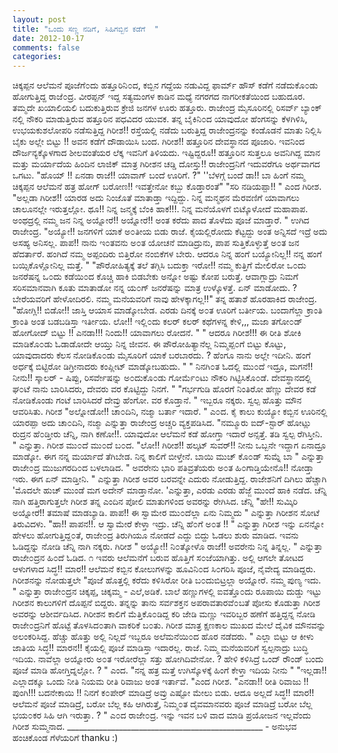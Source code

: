 ```yaml
---
layout: post
title: "ಒಂದು ಸಣ್ಣ ನಡಿಗೆ, ಸಿಹಿಗಬ್ಬಿನ ಕಡೆಗೆ  "
date: 2012-10-17
comments: false
categories: 
---
```



 ಚಿಕ್ಕಪ್ಪನ ಆಲೆಮನೆ ಪೂಜೆಗೆ೦ದು ಹತ್ತೂರಿನಿ೦ದ,   ಕಬ್ಬಿನ ಗದ್ದೆಯ ನಡುವಿದ್ದ ಫಾರ್ಮ್ ಹೌಸ್ ಕಡೆಗೆ ನಡೆದುಕೊ೦ಡು ಹೋಗುತ್ತಿದ್ದ ರಾಜೆ೦ದ್ರ.  ವೀರಪ್ಪನ್ ಇದ್ದ ಸತ್ಯಮಂಗಳ ಕಾಡಿನ ಮಧ್ಯೆ ನಗರಗದ ನಾಗರೀಕತೆಯಿಂದ ಬಹುದೂರ.  ತಮ್ಮದೇ ಖಯಾಲಿಯಲಿ ಬದುಕುತ್ತಿರುವ ಕ್ರೇಜಿ ಜನಗಳ ಊರು ಹತ್ತೂರು.  ರಾಜೇಂದ್ರ ಮೈಸೂರಿನಲ್ಲಿ ರಿಸರ್ವ್ ಬ್ಯಾಂಕ್ ನಲ್ಲಿ ನೌಕರಿ ಮಾಡುತ್ತಿರುವ ಹತ್ತೂರಿನ ಪಧವಿದರ ಯುವಕ.   ತನ್ನ ಬೈಕಿನಿ೦ದ ಯಾವುದೋ ಹೆಂಗಸನ್ನು  ಕೆಳಗಿಳಿಸಿ, ಉಭಯಕುಶಲೋಪರಿ ನಡೆಸುತ್ತಿದ್ದ ಗಿರೀಶ!! ರಸ್ತೆಯಲ್ಲಿ   ನಡೆದು ಬರುತ್ತಿದ್ದ ರಾಜೇಂದ್ರನನ್ನು ಕಂಡೊಡನೆ ಮಾತು ನಿಲ್ಲಿಸಿ ಬೈಕು ಅಲ್ಲೇ ಬಿಟ್ಟು !! ಅವನ ಕಡೆಗೆ ದೌಡಾಯಿಸಿ ಬಂದ.   ಗಿರೀಶ!! ಹತ್ತೂರಿನ ದೇವಸ್ಥಾನದ ಪೂಜಾರಿ.   ಇವನಿಂದ ದೌರ್ಜನ್ಯಕ್ಕೊಳಗಾದ ಶೀಲವಂತೆಯರ ಲೆಕ್ಕ ಇವನಿಗೆ ತಿಳಿಯದು.   ಇಷ್ಟಿದ್ದರೂ!!  ಹತ್ತೂರಿನ ಸುತ್ತಲೂ ಅವನಿಗಿದ್ದ ಮಾನ ಮತ್ತು ಮರ್ಯಾದೆಯ  ಹಿಂದಿನ ಲಾಜಿಕ್ ಮಾತ್ರ ಗಿರೀಶನ ಚಡ್ಡಿ ದೋಸ್ತು!!  ರಾಜೇಂದ್ರನಿಗೆ ಇದುವರೆಗೂ ಅರ್ಥವಾಗದ ಒಗಟು.    "ಹೊಯ್ !! ಏನಡಾ ರಾಜೆ!! ಯಾವಾಗ್ ಬಂದೆ ಊರಿಗೆ. ?"   ''ಬೆಳಗ್ಗೆ ಬಂದೆ ಡಾ!! ಬಾ ಹಿಂಗೆ ನಮ್ಮ ಚಿಕ್ಕಪ್ಪನ ಆಲೆಮನೆ ಹತ್ರ ಹೋಗ್ ಬರೋಣ!! ಇವತ್ತೇನೋ ಕಬ್ಬು ಕೊಡ್ತಾರಂತೆ"  "ಸರಿ ನಡಿಯಪ್ಪಾ!! " ಎಂದ ಗಿರೀಶ.    "ಅಲ್ಲಡಾ ಗಿರೀಶ!! ಯಾರಡ ಅದು ನಿಂಜೊತೆ ಮಾತಾಡ್ತಾ ಇದ್ದಿದ್ದು.   ನಿನ್ನ ಮನ್ಮಥನ ಮೆರವಣಿಗೆ ಯಾವಾಗಲು ಚಾಲೂನಲ್ಲೇ ಇರುತ್ತಲ್ಲೋ.  ಥೂ!!  ನಿನ್ನ ಜನ್ಮಕ್ಕೆ ಬೆಂಕಿ ಹಾಕ!!!.   ನಿನ್ನ  ಮನೆಯೊಳಗೆ ಬಿಟ್ಕೊಳೋದೆ ಮಹಾಪಾಪ.  ಅಂಥದ್ರಲ್ಲಿ ನಮ್ಮ ಜನ ನಿನ್ನ ಅಯ್ನೋರೆ!! ಅಯ್ನೋರೆ!! ಅಂತ ಕರೆದು ಪಾದ ತೊಳೆದು ಪೂಜೆ ಮಾಡ್ತಾರೆ. "  ಉಗಿದ ರಾಜೇಂದ್ರ.   "ಅಯ್ಯೋ!! ಜನಗಳಿಗೆ ಯಾಕೆ ಅ೦ತೀಯ ಬಿಡು ರಾಜೆ.   ಕೈಯಲ್ಲಿರೋದು ಕೆಟ್ಟದ್ದು ಅಂತ ಅನ್ನಿಸದೆ ಇದ್ರೆ ಅದು ಅಸಹ್ಯ ಅನಿಸಲ್ಲ.    ಪಾಪ!! ನಾನು ಇ೦ತವನು ಅ೦ತ ಯೋಚನೆ ಮಾಡಿದ್ರುನು, ಪಾಪ ಸುತ್ತಿಕೊಳ್ಳುತ್ತೆ ಅ೦ತ ಜನ ಹೆದರ್ತಾರೆ.   ಹಂಗಿದೆ ನಮ್ಮ ಅಪ್ಪಂದಿರು ಬಿತ್ತಿರೋ ನಂಬಿಕೆಗಳ ಬೇರು.    ಆದರೂ  ನಿನ್ನ ಹಂಗೆ ಬಯ್ಯೋನಿಲ್ಲ!! ನನ್ನ ಹಂಗೆ ಬಯ್ಸಿಕೊಳ್ಲೋನಿಲ್ಲ ಮತ್ತೆ.  "  "ಪೌರೋಹಿತ್ಯಕ್ಕೆ ತಲೆ ತಗ್ಗಿಸಿ ಬದುಕ್ತಾ ಇರೋ!!  ನಮ್ಮ ಕುತ್ತಿಗೆ ಮೇಲಿರೋ ಒ೦ದು ಜನರೆಷನ್ನ ಒ೦ದು ಕಡೆಯಿ೦ದ ಕೊಚ್ಚಿ ಹಾಕಿ ಬಿಡಬೇಕು ಅನ್ನೋ ಅಷ್ಟು ಕೋಪ ಬರುತ್ತೆ.    ಆವಾಗ್ಲಾದ್ರು ನಿಮಗೆ ಸರಿಸಮಾನವಾಗಿ ಕೂತು ಮಾತಾಡೋ ನನ್ನ ಯ೦ಗ್ ಜನರೆಷನ್ನು ಮಾತ್ರ ಉಳ್ಕೊಳತ್ತೆ.    ಏನ್ ಮಾಡೋದು. ? ಬೇರೆಯವರಿಗೆ ಹೇಳೋದಿರಲಿ. ನಮ್ಮ ಮನೆಯವರಿಗೆ ನಾವು ಹೇಳಕ್ಕಾಗಲ್ಲ!!" ತನ್ನ ಹತಾಶೆ ಹೊರಹಾಕಿದ ರಾಜೇಂದ್ರ.   "ಹೋಗ್ಲಿ!! ಬಿಡೋ!! ಜಾಸ್ತಿ ಆಯಾಸ ಮಾಡ್ಕೋಬೇಡ.   ಎರಡು ದಿನಕ್ಕೆ ಅ೦ತ ಊರಿಗೆ ಬರ್ತೀಯ.  ಬಂದಾಗೆಲ್ಲಾ ಕ್ರಾಂತಿ ಕ್ರಾಂತಿ ಅಂತ ಬಡಬಡಿಸ್ತಾ ಇರ್ತೀಯ.    ಲೋ!! ಇಲ್ಲಿ೦ದು ಕಲರ್ ಕಲರ್  ಕಥೆಗಳನ್ನ ಕೇಳಿ,,, ಮಜಾ ತಗೋ೦ಡ್ ಹೋಗೋದ್ ಬಿಟ್ಟು !! ಎನಡಾ!!! ನಿಂದು!! ಯಾವಾಗಲು ರೋದನೆ. "  " ಆದರೂ ಗಿರೀಶ!!!  ಈ ರೀತಿ ಶೋಕಿ ಮಾಡಿಕೊ೦ಡು ಓಡಾಡೋದೇ ಆಯ್ತು ನಿನ್ನ ಜೀವನ.   ಈ ಪೌರೋಹಿತ್ಯಾನೆಲ್ಲ ನಿಮ್ಮಪ್ಪ೦ಗೆ ಬಿಟ್ಟು ಕೊಟ್ಟು, ಯಾವುದಾದರು ಕೆಲಸ ನೋಡಿಕೊ೦ಡು ಮೈಸೂರಿಗೆ ಯಾಕೆ ಬರಬಾರದು. ?  ಹೆಂಗೂ ನಾನು ಅಲ್ಲೇ ಇದೀನಿ.  ಹಂಗೆ ಅರ್ಧಕ್ಕೆ ಬಿಟ್ಟಿರೋ ಡಿಗ್ರೀನಾದರು ಕಂಪ್ಲೀಟ್ ಮಾಡ್ಕೋಬಹುದು.  "  " ನಿನಗಿ೦ತ ಓದಲ್ಲಿ ಮು೦ದೆ ಇದ್ರೂ,  ಮಗನೆ!!  ನೀನು!!  ಸ್ಕಾಲರ್ - ಷಿಪ್ಪು,  ರಿಸರ್ವೇಷನ್ನು ಅ೦ದುಕೊ೦ಡು ಗೋರ್ಮೆ೦ಟು ನೌಕರಿ ಗಿಟ್ಟಿಸಿಕೊ೦ಡೆ.   ದೇವಸ್ಥಾನದಲ್ಲಿ ಘ೦ಟೆ ನಾನು ಬಾರಿಸಿದರು,  ದೇವರು ವರ ಕೊಟ್ಟಿದ್ದು ನಿನಗೆ. "  "ಗರ್ಭಗುಡಿ ಹೊರಗೆ ನಿಂತಿರೋ ಹೆಣ್ಣು ದೇವರ ಕಡೆ ನೋಡಿಕೊಂಡು ಗಂಟೆ ಬಾರಿಸಿದರೆ ದೇವ್ರು ಹೆಂಗೋ.  ವರ ಕೊಡ್ತಾನೆ. "  ಇಬ್ಬರೂ ನಕ್ಕರು.   ಸ್ವಲ್ಪ ಹೊತ್ತು ಮೌನ ಆವರಿಸಿತು.   ಗಿರೀಶ "ಅಲ್ನೋಡೋ!!  ಚಾ೦ದಿನಿ, ನಜ್ಮಾ  ಬರ್ತಾ ಇದಾರೆ.  " ಎ೦ದ.   ಕೈ ಕಾಲು ಕುಯ್ಯೋ ಕಬ್ಬಿನ ಊರಿನಲ್ಲಿ ಯಾರಪ್ಪಾ  ಅದು ಚಾ೦ದಿನಿ, ನಜ್ಮಾ ಎನ್ನುತ್ತಾ  ರಾಜೇಂದ್ರ ಅಚ್ಚರಿ ವ್ಯಕ್ತಪಡಿಸಿದ.  "ನಮ್ಮೂರು ಐದ್-ಸ್ಟಾರ್ ಹೋಟ್ಲು ರುದ್ರನ ಹೆ೦ಡ್ತೀರು ಚೆನ್ನಿ, ನಾಗಿ ಕಣೋ!!.   ಯಾವುದೋ ಆಲೆಮನೆ ಕಡೆ ಹೋಗ್ತಾ ಇದಾರೆ ಅನ್ಸತ್ತೆ.  ತಡಿ ಸ್ವಲ್ಪ ರೆಗಿಸ್ತೀನಿ. "  ಎನ್ನುತ್ತಾ.  ಗಿರೀಶ ಮು೦ದೆ ಮು೦ದೆ ಬ೦ದ.   "ಲೋ!! ಗಿರೀಶ!! ಹಲ್ಕಟ್ ಸುವರ್!!  ನೀನು ಒಬ್ಬನೇ ಇದ್ದಾಗ ಏನಾದ್ರೂ ಮಾಡ್ಕೋ.  ಈಗ ನನ್ನ ಮರ್ಯಾದೆ ತೆಗಿಬೇಡ.  ನಿನ್ನ ಕಾಲಿಗೆ ಬೀಳ್ತೇನೆ.    ಬಾಯಿ  ಮುಚ್ ಕೊ೦ಡ್ ಸುಮ್ನೆ ಬಾ " ಎನ್ನುತ್ತಾ ರಾಜೇ೦ದ್ರ ಮುಜುಗರದಿ೦ದ ಬಳಲಾಡಿದ.   " ಅವರೇನು ಭಾರಿ  ಪತಿವ್ರತೆಯರು ಅ೦ತ ಹಿ೦ಗಾಡ್ತಿಯೇನೊ!!    ನೋಡ್ತಾ ಇರು.  ಈಗ ಏನ್ ಮಾಡ್ತೀನಿ. " ಎನ್ನುತ್ತಾ ಗಿರೀಶ ಅವರ ಬರವನ್ನೇ ಎದುರು ನೋಡುತ್ತಿದ್ದ.   ರಾಜೇಶನಿಗೆ ದಿಗಿಲು ಹೆಚ್ಚಾಗಿ 'ಮೊದಲೇ ಹುಚ್ ಮುಂಡೆ ಮಗ ಅದೇನ್ ಮಾಡ್ತಾನೋ.   'ಎನ್ನುತ್ತಾ,  ಎರಡು ಎರಡು ಹೆಜ್ಜೆ ಮುಂದೆ ಹಾಕಿ ನಡೆದ.   ಚೆನ್ನಿ ನಾಗಿ ಹತ್ತಿರಾಗುತ್ತಲೇ ಗಿರೀಶ ತನ್ನ ಎಂದಿನ ಪೋಲಿ ಮಾತುಗಳಿಂದ ಅವರನ್ನು ರೇಗಿಸಿದ.    ಚೆನ್ನಿ "ಹೇ!! ಸುಮ್ಕಿರಿ ಅಯ್ನೋರೆ!! ತಮಾಷೆ ಮಾಡಬ್ಯಾಡಿ.  ಪಾಪ!! ಈ ಸ್ವಾಮೇರ ಮು೦ದೆಲ್ಲಾ ಏನು ನಿಮ್ಮದು " ಎನ್ನುತ್ತಾ ಗಿರೀಶನ ಸೋಟೆ ತಿರುವಿದಳು.   "ಹಾ!! ಪಾಪನ!!.  ಆ  ಸ್ವಾಮೇರೆ ಕೇಳ್ತಾ ಇದ್ರು.   ಚೆನ್ನಿ ಹೆ೦ಗೆ ಅ೦ತ !! " ಎನ್ನುತ್ತಾ ಗಿರೀಶ ಇನ್ನು ಏನನ್ನೋ ಹೇಳಲು ಹೋಗುತ್ತಿದ್ದ೦ತೆ,   ರಾಜೇ೦ದ್ರ ತಿರುಗಿಯೂ ನೋಡದೆ ಎದ್ದು ಬಿದ್ದು  ಓಡಲು ಶುರು ಮಾಡಿದ.   ಇವನು ಓಡಿದ್ದನ್ನು ನೋಡಿ ಚೆನ್ನಿ ನಾಗಿ ನಕ್ಕರು.    ಗಿರೀಶ " ಅಯ್ಯೋ!! ನಿ೦ತ್ಕೋಳೊ ರಾಜೆ!! ಅವರೇನು ನಿನ್ನ ತಿನ್ನಲ್ಲ. " ಎನ್ನುತ್ತಾ ರಾಜೇ೦ದ್ರನ ಹಿ೦ದೆ ಓಡಿದ.           ೧         ಇವರು   ಆಲೆಮನೆಗೆ ಬರುವ ಹೊತ್ತಿಗೆ ಸ೦ಜೆಯಾಗಿತ್ತು.  ಅಲ್ಲಿ ಆಗಲೇ ತೋಟದ ಆಳುಗಳಾದ ಸಿದ್ಧ!! ಮಾರ!! ಆಲೆಮನೆ ಕಬ್ಬಿನ ಕೋಲುಗಳನ್ನು ಹೂವಿನಿ೦ದ ಸಿ೦ಗರಿಸಿ ಪೂಜೆ, ನೈವೇದ್ಯ ಮಾಡಿದ್ದರು.   ಗಿರೀಶನನ್ನು ನೋಡುತ್ತಲೇ "ಪೂಜೆ  ಹೊತ್ತಲ್ಲಿ ಕರೆದು ಕಳಿಸಿರೋ ರೀತಿ ಬ೦ದುಬಿಟ್ರಲ್ಲಾ ಅಯ್ನೋರೆ.  ನಮ್ಮ ಪುಣ್ಯ ಇದು. " ಎನ್ನುತ್ತಾ ರಾಜೇ೦ದ್ರನ ಚಿಕ್ಕಪ್ಪ, ಚಿಕ್ಕಮ್ಮ   - ಎಲೆ,ಅಡಿಕೆ.  ಬಾಲೆ ಹಣ್ಣುಗಳಲ್ಲಿ ಐವತ್ತೊ೦ದು ರೂಪಾಯಿ ದುಡ್ಡು ಇಟ್ಟು   ಗಿರೀಶನ ಕಾಲುಗಳಿಗೆ ದೊಪ್ಪನೆ ಬಿದ್ದರು.   ತನ್ನನ್ನು ತಾನು ಸರ್ವಶಕ್ತನ ಅಪರಾವತಾರವೆ೦ಬತೆ ಪೋಸು ಕೊಡುತ್ತಾ ಗಿರೀಶ ಅವರನ್ನು ಆಶೀರ್ವದಿಸಿದ.  ಗಿರೀಶನ ಕಾಲಿಗೆ ಮೆತ್ತಿಕೊ೦ಡಿದ್ದ ಕರಿ ಜೇಡಿ ಮಣ್ಣು ಇವರಿಬ್ಬರ ಹಣೆಗೆ ಹತ್ತಿದ್ದನ್ನ ನೋಡಿ ರಾಜೇ೦ದ್ರನಿಗೆ ಹೊಟ್ಟೆ ತೊಳಸಿದ೦ತಾಗಿ ವಾಕರಿಕೆ ಬ೦ತು.   ಗಿರೀಶ ಮಾತ್ರ ಕ್ಷಣಕಾಲ ಮುಖದ ಮೇಲೆ ದೈವಿಕ ಮೌನವನ್ನು ಅಲಂಕರಿಸಿದ್ದ.   ಹೆಚ್ಚು ಹೊತ್ತು ಅಲ್ಲಿ ನಿಲ್ಲದೆ ಇಬ್ಬರೂ  ಅಲೆಮನೆಯಿ೦ದ ಹೊರ ನಡೆದರು.   " ಎಲ್ಲಾ ಬಿಟ್ಟು ಆ  ಕೀಳು ಜಾತಿಯ ಸಿದ್ಧ!! ಮಾರನ!!  ಕೈಯಲ್ಲಿ  ಪೂಜೆ ಮಾಡಿಸ್ತಾ ಇದಾರಲ್ಲ. ರಾಜೆ.   ನಿಮ್ಮ ಮನೆಯವರಿಗೆ ಸ್ವಲ್ಪನಾದ್ರು ಬುದ್ಧಿ ಇದಿಯ.   ನಾವೆಲ್ಲಾ ಅಯ್ನೋರು ಅ೦ತ ಇರೋರೆಲ್ಲಾ ಸತ್ತು ಹೋಗಿದಿವೇನೋ. ? ಹೇಳಿ ಕಳಿಸಿದ್ರೆ ಒಂದ್ ರೌಂಡ್ ಬಂದು ಪೂಜೆ ಮಾಡಿ ಹೋಗ್ತಿದ್ನಲ್ಲೋ. ? " ಎಂದ.    "ನನ್ನ ಹತ್ರ ಮತ್ತೆ ಉಗಿಸ್ಕೊಳಕ್ಕೆ ಹಿಂಗೆ ಕೇಳ್ತಾ ಇದಿಯ ನೀನು "   "ಇಲ್ಲಡಾ!! ಎಲ್ಲಾದಕ್ಕೂ ಒಂದು ನೀತಿ ನಿಯಮ ರೀತಿ ರಿವಾಜು ಅಂತ ಇರ್ತಾವೆ. "ಎಂದ ಗಿರೀಶ.   "ಎನಡಾ!! ರೀತಿ ರಿವಾಜು !! ಪುಂಗಿ!!!  ಬದನೇಕಾಯಿ !! ನಿನಗೆ ಕ೦ಪೇರ್ ಮಾಡಿದ್ರೆ ಅವ್ರು ಎಷ್ಟೋ ಮೇಲು ಬಿಡು.    ಆದೂ ಅಲ್ಲದೆ ಸಿದ್ಧ!! ಮಾರ!! ಆಲೆಮನೆ ಪೂಜೆ ಮಾಡಿದ್ರೆ,  ಬರೋ ಬೆಲ್ಲ ಕಹಿ ಆಗಿರುತ್ತೆ,  ನಿಮ್ಮ೦ತ ದೈವಮಾನವರು ಪೂಜೆ ಮಾಡಿದ್ರೆ ಬರೋ ಬೆಲ್ಲ ಭಯ೦ಕರ ಸಿಹಿ ಆಗಿ ಇರುತ್ತಾ. ? " ಎ೦ದ ರಾಜೇ೦ದ್ರ.   ಇನ್ನು ಇವನ ಬಳಿ ವಾದ ಮಾಡಿ ಪ್ರಯೋಜನ ಇಲ್ಲವೆಂದು ಗಿರೀಶ ಸುಮ್ಮನಾದ.   _________________________________________________                    - ಅನುಭವ ಹಂಚಿಕೊಂಡ ಗೆಳೆಯರಿಗೆ thanku :) 
